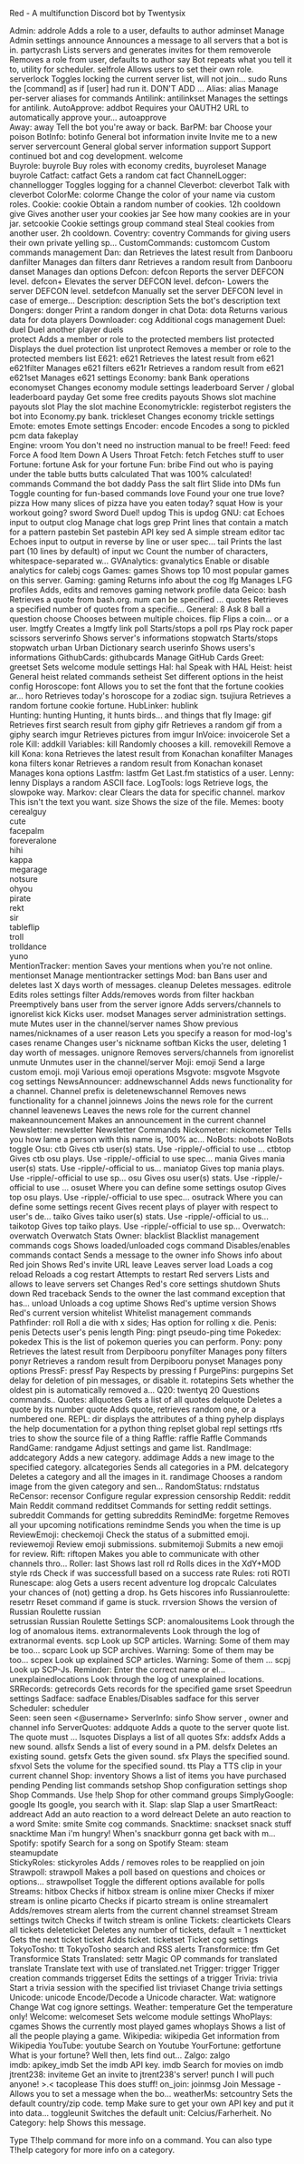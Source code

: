 Red - A multifunction Discord bot by Twentysix

Admin:
  addrole              Adds a role to a user, defaults to author
  adminset             Manage Admin settings
  announce             Announces a message to all servers that a bot is in.
  partycrash           Lists servers and generates invites for them
  removerole           Removes a role from user, defaults to author
  say                  Bot repeats what you tell it to, utility for scheduler.
  selfrole             Allows users to set their own role.
  serverlock           Toggles locking the current server list, will not join...
  sudo                 Runs the [command] as if [user] had run it. DON'T ADD ...
Alias:
  alias                Manage per-server aliases for commands
Antilink:
  antilinkset          Manages the settings for antilink.
AutoApprove:
  addbot               Requires your OAUTH2 URL to automatically approve your...
  autoapprove          
Away:
  away                 Tell the bot you're away or back.
BarPM:
  bar                  Choose your poison
BotInfo:
  botinfo              General bot information
  invite               Invite me to a new server
  servercount          General global server information
  support              Support continued bot and cog development.
  welcome              
Buyrole:
  buyrole              Buy roles with economy credits,
  buyroleset           Manage buyrole
Catfact:
  catfact              Gets a random cat fact
ChannelLogger:
  channellogger        Toggles logging for a channel
Cleverbot:
  cleverbot            Talk with cleverbot
ColorMe:
  colorme              Change the color of your name via custom roles.
Cookie:
  cookie               Obtain a random number of cookies. 12h cooldown
  give                 Gives another user your cookies
  jar                  See how many cookies are in your jar.
  setcookie            Cookie settings group command
  steal                Steal cookies from another user. 2h cooldown.
Coventry:
  coventry             Commands for giving users their own private yelling sp...
CustomCommands:
  customcom            Custom commands management
Dan:
  dan                  Retrieves the latest result from Danbooru
  danfilter            Manages dan filters
  danr                 Retrieves a random result from Danbooru
  danset               Manages dan options
Defcon:
  defcon               Reports the server DEFCON level.
  defcon+              Elevates the server DEFCON level.
  defcon-              Lowers the server DEFCON level.
  setdefcon            Manually set the server DEFCON level in case of emerge...
Description:
  description          Sets the bot's description text
Dongers:
  donger               Print a random donger in chat
Dota:
  dota                 Returns various data for dota players
Downloader:
  cog                  Additional cogs management
Duel:
  duel                 Duel another player
  duels                
  protect              Adds a member or role to the protected members list
  protected            Displays the duel protection list
  unprotect            Removes a member or role to the protected members list
E621:
  e621                 Retrieves the latest result from e621
  e621filter           Manages e621 filters
  e621r                Retrieves a random result from e621
  e621set              Manages e621 settings
Economy:
  bank                 Bank operations
  economyset           Changes economy module settings
  leaderboard          Server / global leaderboard
  payday               Get some free credits
  payouts              Shows slot machine payouts
  slot                 Play the slot machine
Economytrickle:
  registerbot          registers the bot into Economy.py bank.
  trickleset           Changes economy trickle settings
Emote:
  emotes               Emote settings
Encoder:
  encode               Encodes a song to pickled pcm data
  fakeplay             
Engine:
  vroom                You don't need no instruction manual to be free!!
Feed:
  feed                 Force A food Item Down A Users Throat
Fetch:
  fetch                Fetches stuff to user
Fortune:
  fortune              Ask for your fortune
Fun:
  bribe                Find out who is paying under the table
  butts                butts
  calculated           That was 100% calculated!
  commands             Command the bot
  daddy                Pass the salt
  flirt                Slide into DMs
  fun                  Toggle counting for fun-based commands
  love                 Found your one true love?
  pizza                How many slices of pizza have you eaten today?
  squat                How is your workout going?
  sword                Sword Duel!
  updog                This is updog
GNU:
  cat                  Echoes input to output
  clog                 Manage chat logs
  grep                 Print lines that contain a match for a pattern
  pastebin             Set pastebin API key
  sed                  A simple stream editor
  tac                  Echoes input to output in reverse by line or user spec...
  tail                 Prints the last part (10 lines by default) of input
  wc                   Count the number of characters, whitespace-separated w...
GVAnalytics:
  gvanalytics          Enable or disable analytics for calebj cogs
Games:
  games                Shows top 10 most popular games on this server.
Gaming:
  gaming               Returns info about the cog
  lfg                  Manages LFG
  profiles             Adds, edits and removes gaming network profile data
Geico:
  bash                 Retrieves a quote from bash.org. num can be specified ...
  quotes               Retrieves a specified number of quotes from a specifie...
General:
  8                    Ask 8 ball a question
  choose               Chooses between multiple choices.
  flip                 Flips a coin... or a user.
  lmgtfy               Creates a lmgtfy link
  poll                 Starts/stops a poll
  rps                  Play rock paper scissors
  serverinfo           Shows server's informations
  stopwatch            Starts/stops stopwatch
  urban                Urban Dictionary search
  userinfo             Shows users's informations
GithubCards:
  githubcards          Manage GitHub Cards
Greet:
  greetset             Sets welcome module settings
Hal:
  hal                  Speak with HAL
Heist:
  heist                General heist related commands
  setheist             Set different options in the heist config
Horoscope:
  font                 Allows you to set the font that the fortune cookies ar...
  horo                 Retrieves today's horoscope for a zodiac sign.
  tsujiura             Retrieves a random fortune cookie fortune.
HubLinker:
  hublink              
Hunting:
  hunting              Hunting, it hunts birds... and things that fly
Image:
  gif                  Retrieves first search result from giphy
  gifr                 Retrieves a random gif from a giphy search
  imgur                Retrieves pictures from imgur
InVoice:
  invoicerole          Set a role
Kill:
  addkill              Variables:
  kill                 Randomly chooses a kill.
  removekill           Remove a kill
Kona:
  kona                 Retrieves the latest result from Konachan
  konafilter           Manages kona filters
  konar                Retrieves a random result from Konachan
  konaset              Manages kona options
Lastfm:
  lastfm               Get Last.fm statistics of a user.
Lenny:
  lenny                Displays a random ASCII face.
LogTools:
  logs                 Retrieve logs, the slowpoke way.
Markov:
  clear                Clears the data for specific channel.
  markov               This isn't the text you want.
  size                 Shows the size of the file.
Memes:
  booty                
  cerealguy            
  cute                 
  facepalm             
  foreveralone         
  hihi                 
  kappa                
  megarage             
  notsure              
  ohyou                
  pirate               
  rekt                 
  sir                  
  tableflip            
  troll                
  trolldance           
  yuno                 
MentionTracker:
  mention              Saves your mentions when you're not online.
  mentionset           Manage mentiontracker settings
Mod:
  ban                  Bans user and deletes last X days worth of messages.
  cleanup              Deletes messages.
  editrole             Edits roles settings
  filter               Adds/removes words from filter
  hackban              Preemptively bans user from the server
  ignore               Adds servers/channels to ignorelist
  kick                 Kicks user.
  modset               Manages server administration settings.
  mute                 Mutes user in the channel/server
  names                Show previous names/nicknames of a user
  reason               Lets you specify a reason for mod-log's cases
  rename               Changes user's nickname
  softban              Kicks the user, deleting 1 day worth of messages.
  unignore             Removes servers/channels from ignorelist
  unmute               Unmutes user in the channel/server
Moji:
  emoji                Send a large custom emoji. 
  moji                 Various emoji operations
Msgvote:
  msgvote              Msgvote cog settings
NewsAnnouncer:
  addnewschannel       Adds news functionality for a channel. Channel prefix is
  deletenewschannel    Removes news functionality for a channel
  joinnews             Joins the news role for the current channel
  leavenews            Leaves the news role for the current channel
  makeannouncement     Makes an announcement in the current channel
Newsletter:
  newsletter           Newsletter Commands
Nickometer:
  nickometer           Tells you how lame a person with this name is, 100% ac...
NoBots:
  nobots               NoBots toggle
Osu:
  ctb                  Gives ctb user(s) stats. Use -ripple/-official to use ...
  ctbtop               Gives ctb osu plays. Use -ripple/-official to use spec...
  mania                Gives mania user(s) stats. Use -ripple/-official to us...
  maniatop             Gives top mania plays. Use -ripple/-official to use sp...
  osu                  Gives osu user(s) stats. Use -ripple/-official to use ...
  osuset               Where you can define some settings
  osutop               Gives top osu plays. Use -ripple/-official to use spec...
  osutrack             Where you can define some settings
  recent               Gives recent plays of player with respect to user's de...
  taiko                Gives taiko user(s) stats. Use -ripple/-official to us...
  taikotop             Gives top taiko plays. Use -ripple/-official to use sp...
Overwatch:
  overwatch            Overwatch Stats
Owner:
  blacklist            Blacklist management commands
  cogs                 Shows loaded/unloaded cogs
  command              Disables/enables commands
  contact              Sends a message to the owner
  info                 Shows info about Red
  join                 Shows Red's invite URL
  leave                Leaves server
  load                 Loads a cog
  reload               Reloads a cog
  restart              Attempts to restart Red
  servers              Lists and allows to leave servers
  set                  Changes Red's core settings
  shutdown             Shuts down Red
  traceback            Sends to the owner the last command exception that has...
  unload               Unloads a cog
  uptime               Shows Red's uptime
  version              Shows Red's current version
  whitelist            Whitelist management commands
Pathfinder:
  roll                 Roll a die with x sides; Has option for rolling x die.
Penis:
  penis                Detects user's penis length
Ping:
  pingt                pseudo-ping time
Pokedex:
  pokedex              This is the list of pokemon queries you can perform.
Pony:
  pony                 Retrieves the latest result from Derpibooru
  ponyfilter           Manages pony filters
  ponyr                Retrieves a random result from Derpibooru
  ponyset              Manages pony options
PressF:
  pressf               Pay Respects by pressing f
PurgePins:
  purgepins            Set delay for deletion of pin messages, or disable it.
  rotatepins           Sets whether the oldest pin is automatically removed a...
Q20:
  twentyq              20 Questions commands..
Quotes:
  allquotes            Gets a list of all quotes
  delquote             Deletes a quote by its number
  quote                Adds quote, retrieves random one, or a numbered one.
REPL:
  dir                  displays the attributes of a thing
  pyhelp               displays the help documentation for a python thing
  replset              global repl settings
  rtfs                 tries to show the source file of a thing
Raffle:
  raffle               Raffle Commands
RandGame:
  randgame             Adjust settings and game list.
RandImage:
  addcategory          Adds a new category.
  addimage             Adds a new image to the specified category.
  allcategories        Sends all categories in a PM.
  delcategory          Deletes a category and all the images in it.
  randimage            Chooses a random image from the given category and sen...
RandomStatus:
  rndstatus            
ReCensor:
  recensor             Configure regular expression censorship
Reddit:
  reddit               Main Reddit command
  redditset            Commands for setting reddit settings.
  subreddit            Commands for getting subreddits
RemindMe:
  forgetme             Removes all your upcoming notifications
  remindme             Sends you <text> when the time is up
ReviewEmoji:
  checkemoji           Check the status of a submitted emoji.
  reviewemoji          Review emoji submissions.
  submitemoji          Submits a new emoji for review.
Rift:
  riftopen             Makes you able to communicate with other channels thro...
Roller:
  last                 Shows last roll
  rd                   Rolls dices in the XdY+MOD style
  rds                  Check if was successfull based on a success rate
Rules:
  roti                 ROTI
Runescape:
  alog                 Gets a users recent adventure log
  dropcalc             Calculates your chances of (not) getting a drop.
  hs                   Gets hiscores info
Russianroulette:
  resetrr              Reset command if game is stuck.
  rrversion            Shows the version of Russian Roulette
  russian              
  setrussian           Russian Roulette Settings
SCP:
  anomalousitems       Look through the log of anomalous items.
  extranormalevents    Look through the log of extranormal events.
  scp                  Look up SCP articles. Warning: Some of them may be too...
  scparc               Look up SCP archives. Warning: Some of them may be too...
  scpex                Look up explained SCP articles. Warning: Some of them ...
  scpj                 Look up SCP-Js. Reminder: Enter the correct name or el...
  unexplainedlocations Look through the log of unexplained locations.
SRRecords:
  getrecords           Gets records for the specified game
  srset                Speedrun settings
Sadface:
  sadface              Enables/Disables sadface for this server
Scheduler:
  scheduler            
Seen:
  seen                 seen <@username>
ServerInfo:
  sinfo                Show server , owner and channel info
ServerQuotes:
  addquote             Adds a quote to the server quote list. The quote must ...
  lsquotes             Displays a list of all quotes
Sfx:
  addsfx               Adds a new sound.
  allsfx               Sends a list of every sound in a PM.
  delsfx               Deletes an existing sound.
  getsfx               Gets the given sound.
  sfx                  Plays the specified sound.
  sfxvol               Sets the volume for the specified sound.
  tts                  Play a TTS clip in your current channel
Shop:
  inventory            Shows a list of items you have purchased
  pending              Pending list commands
  setshop              Shop configuration settings
  shop                 Shop Commands. Use !help Shop for other command groups
SimplyGoogle:
  google               Its google, you search with it.
Slap:
  slap                 Slap a user
SmartReact:
  addreact             Add an auto reaction to a word
  delreact             Delete an auto reaction to a word
Smite:
  smite                Smite cog commands.
Snacktime:
  snackset             snack stuff
  snacktime            Man i'm hungry! When's snackburr gonna get back with m...
Spotify:
  spotify              Search for a song on Spotify
Steam:
  steam                
  steamupdate          
StickyRoles:
  stickyroles          Adds / removes roles to be reapplied on join
Strawpoll:
  strawpoll            Makes a poll based on questions and choices or options...
  strawpollset         Toggle the different options available for polls
Streams:
  hitbox               Checks if hitbox stream is online
  mixer                Checks if mixer stream is online
  picarto              Checks if picarto stream is online
  streamalert          Adds/removes stream alerts from the current channel
  streamset            Stream settings
  twitch               Checks if twitch stream is online
Tickets:
  cleartickets         Clears all tickets
  deleteticket         Deletes any number of tickets, default = 1
  nextticket           Gets the next ticket
  ticket               Adds ticket.
  ticketset            Ticket cog settings
TokyoTosho:
  tt                   TokyoTosho search and RSS alerts
Transformice:
  tfm                  Get Transformice Stats
Translated:
  settr                Magic OP commands for translated
  translate            Translate text with use of translated.net 
Trigger:
  trigger              Trigger creation commands
  triggerset           Edits the settings of a trigger
Trivia:
  trivia               Start a trivia session with the specified list
  triviaset            Change trivia settings
Unicode:
  unicode              Encode/Decode a Unicode character.
Wat:
  watignore            Change Wat cog ignore settings.
Weather:
  temperature          Get the temperature only!
Welcome:
  welcomeset           Sets welcome module settings
WhoPlays:
  cgames               Shows the currently most played games
  whoplays             Shows a list of all the people playing a game.
Wikipedia:
  wikipedia            Get information from Wikipedia
YouTube:
  youtube              Search on Youtube
YourFortune:
  getfortune           What is your fortune? Well then, lets find out...
Zalgo:
  zalgo                
imdb:
  apikey_imdb          Set the imdb API key.
  imdb                 Search for movies on imdb
jtrent238:
  inviteme             Get an invite to jtrent238's server!
  punch                I will puch anyone! >.<
  tacoplease           This does stuff!
on_join:
  joinmsg              Join Message - Allows you to set a message when the bo...
weatherMs:
  setcountry           Sets the default country/zip code.
  temp                 Make sure to get your own API key and put it into data...
  toggleunit           Switches the default unit: Celcius/Farherheit.
​No Category:
  help                 Shows this message.

Type T!help command for more info on a command.
You can also type T!help category for more info on a category.
